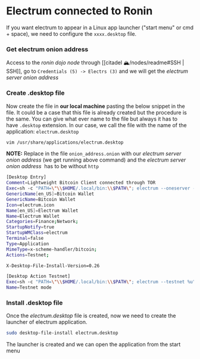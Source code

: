# Electrum connected to Ronin
If you want electrum to appear in a Linux app launcher ("start menu" or cmd + space), we need to configure the `xxxx.desktop` file.
### Get electrum onion address
Access to the *ronin dojo node* through [[citadel 🏔/nodes/readme#SSH | SSH]], go to `Credentials (5) -> Electrs (3)` and we will get the _electrum server onion address_
### Create .desktop file
Now create the file in __our local machine__ pasting the below snippet in the file. It could be a case that this file is already created but the procedure is the same. You can give what ever name to the file but always it has to have `.desktop` extension. In our case, we call the file with the name of the application: `electrum.desktop`

```bash
vim /usr/share/applications/electrum.desktop
```

**NOTE:** Replace in the file `onion_address.onion` with our _electrum server onion address_ (we get running above command) and the _electrum server onion address_  has to be without `http`
```bash
[Desktop Entry]
Comment=Lightweight Bitcoin Client connected through TOR
Exec=sh -c "PATH=\"\\$HOME/.local/bin:\\$PATH\"; electrum --oneserver --server onion_address.onion:50001:t --proxy socks5:127.0.0.1:9050"
GenericName[en_US]=Bitcoin Wallet
GenericName=Bitcoin Wallet
Icon=electrum.icon
Name[en_US]=Electrum Wallet
Name=Electrum Wallet
Categories=Finance;Network;
StartupNotify=true
StartupWMClass=electrum
Terminal=false
Type=Application
MimeType=x-scheme-handler/bitcoin;
Actions=Testnet;

X-Desktop-File-Install-Version=0.26

[Desktop Action Testnet]
Exec=sh -c "PATH=\"\\$HOME/.local/bin:\\$PATH\"; electrum --testnet %u"
Name=Testnet mode
```

### Install .desktop file
Once the _electrum.desktop_ file is created, now we need to create the launcher of electrum application.
```bash
sudo desktop-file-install electrum.desktop
```
The launcher is created and we can open the application from the start menu

